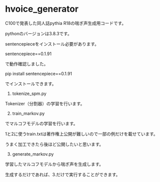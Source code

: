 # hvoice_generator

C100で発表した同人誌pythia R18の喘ぎ声生成用コードです。

pythonのバージョンは3.8.3です。

sentencepieceをインストール必要があります。

sentencepiece==0.1.91

で動作確認しました。

pip install sentencepiece==0.1.91

でインストールできます。

1. tokenize_spm.py

Tokenizer（分割器）の学習を行います。

2. train_markov.py

でマルコフモデルの学習を行います。

1と2に使うtrain.txtは著作権上公開が難しいので一部の例だけを載せています。

うまく加工できたら後ほど公開したいと思います。

3. generate_markov.py

学習したマルコフモデルから喘ぎ声を生成します。

生成するだけであれば、3.だけで実行することができます。